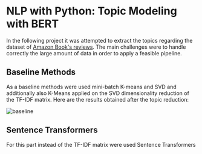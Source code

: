 # NLP with Python: Topic Modeling with BERT
In the following project it was attempted to extract the topics regarding the dataset of [Amazon Book's reviews](https://www.kaggle.com/datasets/mohamedbakhet/amazon-books-reviews). The main challenges were to handle correctly the large amount of data in order to apply a feasible pipeline.

## Baseline Methods

As a baseline methods were used mini-batch K-means and SVD and additionally also K-Means applied on the SVD dimensionality reduction of the TF-IDF matrix.
Here are the results obtained after the topic reduction:

![baseline](https://user-images.githubusercontent.com/91251307/212086606-7ceec068-a97c-4c22-aca9-dccaeb912f78.png)

## Sentence Transformers

For this part instead of the TF-IDF matrix were used Sentence Transformers
